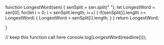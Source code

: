 function LongestWord(sen) { 
     senSplit = sen.split(" ");
  let LongestWord = sen[0];
  for(let i = 0; i < senSplit.length; i++) {
    if(senSplit[i].length >= LongestWord) {
      LongestWord = senSplit[i].length;
    }
  }
  return LongestWord;
  
}
   
// keep this function call here 
console.log(LongestWord(readline()));
